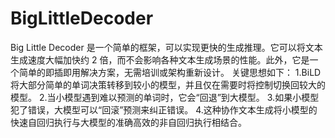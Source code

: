 # BigLittleDecoder
Big Little Decoder 是一个简单的框架，可以实现更快的生成推理。它可以将文本生成速度大幅加快约 2 倍，而不会影响各种文本生成场景的性能。此外，它是一个简单的即插即用解决方案，无需培训或架构重新设计。
关键思想如下：
1.BiLD 将大部分简单的单词决策转移到较小的模型，并且仅在需要时将控制切换回较大的模型。
2.当小模型遇到难以预测的单词时，它会“回退”到大模型。
3.如果小模型犯了错误，大模型可以“回滚”预测来纠正错误。
4.这种协作文本生成将小模型的快速自回归执行与大模型的准确高效的非自回归执行相结合。
